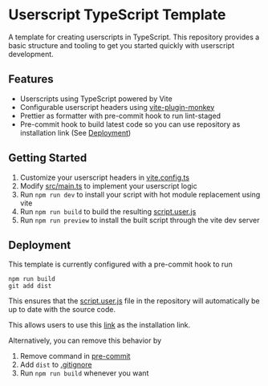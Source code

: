 # Userscript TypeScript Template

A template for creating userscripts in TypeScript. This repository provides a basic structure and tooling to get you started quickly with userscript development.

## Features

- Userscripts using TypeScript powered by Vite
- Configurable userscript headers using [vite-plugin-monkey](https://github.com/lisonge/vite-plugin-monkey)
- Prettier as formatter with pre-commit hook to run lint-staged
- Pre-commit hook to build latest code so you can use repository as installation link (See [Deployment](#deployment))

## Getting Started

1. Customize your userscript headers in [vite.config.ts][userscriptConfig]
2. Modify [src/main.ts][inputFile] to implement your userscript logic
3. Run `npm run dev` to install your script with hot module replacement using vite
4. Run `npm run build` to build the resulting [script.user.js][outputFile]
5. Run `npm run preview` to install the built script through the vite dev server

## Deployment

This template is currently configured with a pre-commit hook to run

```
npm run build
git add dist
```

This ensures that the [script.user.js][outputFile] file in the repository will automatically be up to date with the source code.

This allows users to use this [link][installUrl] as the installation link.

Alternatively, you can remove this behavior by

1. Remove command in [pre-commit](/.husky/pre-commit#L5-L6)
2. Add `dist` to [.gitignore](/.gitignore)
3. Run `npm run build` whenever you want

[userscriptConfig]: /vite.config.ts#L4
[inputFile]: /src/main.ts
[outputFile]: /dist/script.user.js
[installUrl]: /dist/script.user.js?raw=1
